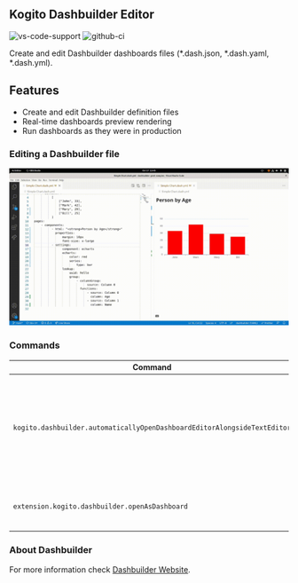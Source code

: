 <!--
   Licensed to the Apache Software Foundation (ASF) under one
   or more contributor license agreements.  See the NOTICE file
   distributed with this work for additional information
   regarding copyright ownership.  The ASF licenses this file
   to you under the Apache License, Version 2.0 (the
   "License"); you may not use this file except in compliance
   with the License.  You may obtain a copy of the License at
     http://www.apache.org/licenses/LICENSE-2.0
   Unless required by applicable law or agreed to in writing,
   software distributed under the License is distributed on an
   "AS IS" BASIS, WITHOUT WARRANTIES OR CONDITIONS OF ANY
   KIND, either express or implied.  See the License for the
   specific language governing permissions and limitations
   under the License.
-->

## Kogito Dashbuilder Editor

![vs-code-support](https://img.shields.io/badge/Visual%20Studio%20Code-1.67.0+-blue.svg)
![github-ci](https://github.com/apache/incubator-kie-tools/actions/workflows/ci_build.yml/badge.svg)

Create and edit Dashbuilder dashboards files (\*.dash.json, \*.dash.yaml, \*.dash.yml).

## Features

- Create and edit Dashbuilder definition files
- Real-time dashboards preview rendering
- Run dashboards as they were in production

### Editing a Dashbuilder file

![alt](./gifs/dashbuilder.gif?raw=true)

### Commands

| Command                                                                  | Description                                                                                                       |
| ------------------------------------------------------------------------ | ----------------------------------------------------------------------------------------------------------------- |
| `kogito.dashbuilder.automaticallyOpenDashboardEditorAlongsideTextEditor` | Setup whether if Dashbuilder preview should be automatically opened when a Dashbuilder definition file is opened. |
| `extension.kogito.dashbuilder.openAsDashboard`                           | Open the dashboard preview for a Dashbuilder file                                                                 |

### About Dashbuilder

For more information check [Dashbuilder Website](https://www.dashbuilder.org/).
